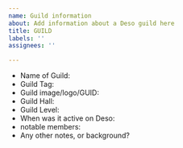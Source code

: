 ```yaml
---
name: Guild information
about: Add information about a Deso guild here
title: GUILD
labels: ''
assignees: ''

---
```


- Name of Guild:
- Guild Tag:
- Guild image/logo/GUID:
- Guild Hall:
- Guild Level:
- When was it active on Deso:
- notable members:
- Any other notes, or background?
